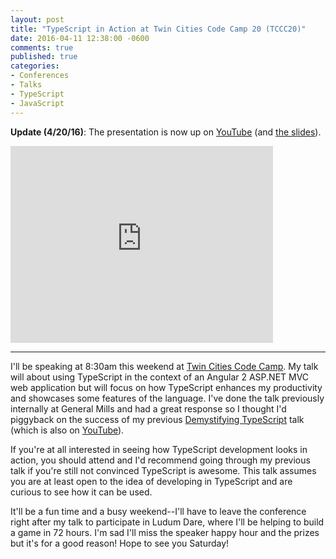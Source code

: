 ```yaml
---
layout: post
title: "TypeScript in Action at Twin Cities Code Camp 20 (TCCC20)"
date: 2016-04-11 12:38:00 -0600
comments: true
published: true
categories:
- Conferences
- Talks
- TypeScript
- JavaScript
---
```


**Update (4/20/16)**: The presentation is now up on [YouTube](https://www.youtube.com/watch?v=eeh-FcC6Sew) (and [the slides](http://kamranicus.com/presentations/typescript-in-action/#/)).

<iframe width="420" height="315" src="https://www.youtube.com/embed/eeh-FcC6Sew" frameborder="0" allowfullscreen></iframe>

---

I'll be speaking at 8:30am this weekend at [Twin Cities Code Camp](http://twincitiescodecamp.com). My talk will about using TypeScript
in the context of an Angular 2 ASP.NET MVC web application but will focus on how TypeScript enhances my productivity and showcases some features of the language. I've done the talk previously internally at General Mills and had a great response so I thought I'd piggyback on the success of my previous [Demystifying TypeScript](http://kamranicus.com/presentations/demystifying-typescript/#/) talk (which is also on [YouTube](https://www.youtube.com/watch?v=kb7tvaBJeMs)).

If you're at all interested in seeing how TypeScript development looks in action, you should attend and I'd recommend going through my
previous talk if you're still not convinced TypeScript is awesome. This talk assumes you are at least open to the idea of developing
in TypeScript and are curious to see how it can be used.

It'll be a fun time and a busy weekend--I'll have to leave the conference right after my talk to participate in Ludum Dare, where I'll
be helping to build a game in 72 hours. I'm sad I'll miss the speaker happy hour and the prizes but it's for a good reason! 
Hope to see you Saturday!
